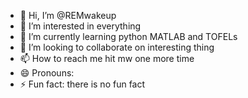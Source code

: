 - 👋 Hi, I’m @REMwakeup
- 👀 I’m interested in everything
- 🌱 I’m currently learning python MATLAB and TOFELs
- 💞️ I’m looking to collaborate on interesting thing
- 📫 How to reach me hit mw one more time
- 😄 Pronouns: 
- ⚡ Fun fact: there is no fun fact

<!---
REMwakeup/REMwakeup is a ✨ special ✨ repository because its `README.md` (this file) appears on your GitHub profile.
You can click the Preview link to take a look at your changes.
--->
